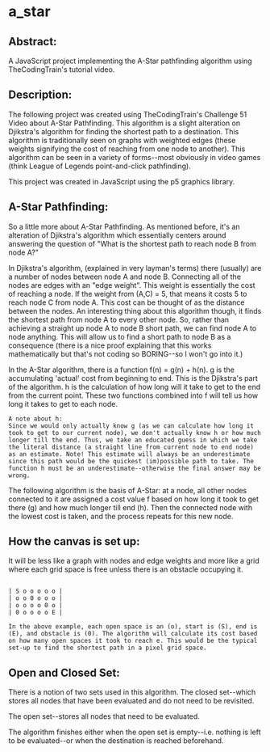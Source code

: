 # a_star

## Abstract:

A JavaScript project implementing the A-Star pathfinding algorithm using TheCodingTrain's tutorial video.

## Description:

The following project was created using TheCodingTrain's Challenge 51 Video about A-Star Pathfinding. This algorithm is a slight alteration on Djikstra's algorithm for finding the shortest path to a destination. This algorithm is traditionally seen on graphs with weighted edges (these weights signifying the cost of reaching from one node to another). This algorithm can be seen in a variety of forms--most obviously in video games (think League of Legends point-and-click pathfinding).

This project was created in JavaScript using the p5 graphics library.

## A-Star Pathfinding:

So a little more about A-Star Pathfinding. As mentioned before, it's an alteration of Djikstra's algorithm which essentially centers around answering the question of "What is the shortest path to reach node B from node A?"

In Djikstra's algorithm, (explained in very layman's terms) there (usually) are a number of nodes between node A and node B. Connecting all of the nodes are edges with an "edge weight". This weight is essentially the cost of reaching a node. If the weight from (A,C) = 5, that means it costs 5 to reach node C from node A. This cost can be thought of as the distance between the nodes. An interesting thing about this algorithm though, it finds the shortest path from node A to every other node. So, rather than achieving a straight up node A to node B short path, we can find node A to node anything. This will allow us to find a short path to node B as a consequence (there is a nice proof explaining that this works mathematically but that's not coding so BORING--so I won't go into it.)

In the A-Star algorithm, there is a function f(n) = g(n) + h(n). g is the accumulating 'actual' cost from beginning to end. This is the Djikstra's part of the algorithm. h is the calculation of how long will it take to get to the end from the current point. These two functions combined into f will tell us how long it takes to get to each node.

    A note about h:
    Since we would only actually know g (as we can calculate how long it took to get to our current node), we don't actually know h or how much longer till the end. Thus, we take an educated guess in which we take the literal distance (a straight line from current node to end node) as an estimate. Note! This estimate will always be an underestimate since this path would be the quickest (im)possible path to take. The function h must be an underestimate--otherwise the final answer may be wrong.

The following algorithm is the basis of A-Star: at a node, all other nodes connected to it are assigned a cost value f based on how long it took to get there (g) and how much longer till end (h). Then the connected node with the lowest cost is taken, and the process repeats for this new node.

## How the canvas is set up:

It will be less like a graph with nodes and edge weights and more like a grid where each grid space is free unless there is an obstacle occupying it.

```

| S o o o o o |
| o o 0 o o o |
| o o o o 0 o |
| 0 o o o o E |

```

    In the above example, each open space is an (o), start is (S), end is (E), and obstacle is (0). The algorithm will calculate its cost based on how many open spaces it took to reach e. This would be the typical set-up to find the shortest path in a pixel grid space.

## Open and Closed Set:

There is a notion of two sets used in this algorithm.
The closed set--which stores all nodes that have been evaluated and do not need to be revisited.

The open set--stores all nodes that need to be evaluated.

The algorithm finishes either when the open set is empty--i.e. nothing is left to be evaluated--or when the destination is reached beforehand.
